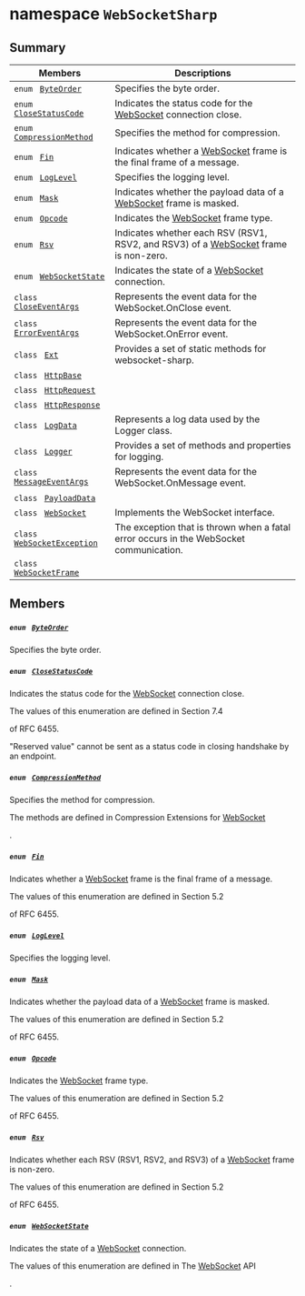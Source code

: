 # namespace `WebSocketSharp` 

## Summary

 Members                                | Descriptions                                
----------------------------------------|---------------------------------------------
`enum ` [`ByteOrder`](#namespace_web_socket_sharp_1aaeb92d42f5a6e27b8ba19f18d69d142b)            | Specifies the byte order.
`enum ` [`CloseStatusCode`](#namespace_web_socket_sharp_1a71e4ae47558874c032d0f6383fb819ec)            | Indicates the status code for the [WebSocket](WebSocketSharp--WebSocket.md) connection close.
`enum ` [`CompressionMethod`](#namespace_web_socket_sharp_1a51f8f83c4eacdb95ee9b9acebd3d325b)            | Specifies the method for compression.
`enum ` [`Fin`](#namespace_web_socket_sharp_1a5dd4fc710152d497dce23d9b1af378c3)            | Indicates whether a [WebSocket](WebSocketSharp--WebSocket.md) frame is the final frame of a message.
`enum ` [`LogLevel`](#namespace_web_socket_sharp_1aca1fd1d8935433e6ba2e3918214e07f9)            | Specifies the logging level.
`enum ` [`Mask`](#namespace_web_socket_sharp_1a4f9243aa087b81b3954b190891e51271)            | Indicates whether the payload data of a [WebSocket](WebSocketSharp--WebSocket.md) frame is masked.
`enum ` [`Opcode`](#namespace_web_socket_sharp_1af4e942a6bee75507aada023528fce047)            | Indicates the [WebSocket](WebSocketSharp--WebSocket.md) frame type.
`enum ` [`Rsv`](#namespace_web_socket_sharp_1acf02ec6a7ff7f68711c32f6d20dfeecc)            | Indicates whether each RSV (RSV1, RSV2, and RSV3) of a [WebSocket](WebSocketSharp--WebSocket.md) frame is non-zero.
`enum ` [`WebSocketState`](#namespace_web_socket_sharp_1a2b292fb93ca005027038450a8b222b43)            | Indicates the state of a [WebSocket](WebSocketSharp--WebSocket.md) connection.
`class ` [`CloseEventArgs`](WebSocketSharp--CloseEventArgs.md) | Represents the event data for the WebSocket.OnClose event.
`class ` [`ErrorEventArgs`](WebSocketSharp--ErrorEventArgs.md) | Represents the event data for the WebSocket.OnError event.
`class ` [`Ext`](WebSocketSharp--Ext.md) | Provides a set of static methods for websocket-sharp.
`class ` [`HttpBase`](WebSocketSharp--HttpBase.md) | 
`class ` [`HttpRequest`](WebSocketSharp--HttpRequest.md) | 
`class ` [`HttpResponse`](WebSocketSharp--HttpResponse.md) | 
`class ` [`LogData`](WebSocketSharp--LogData.md) | Represents a log data used by the Logger class.
`class ` [`Logger`](WebSocketSharp--Logger.md) | Provides a set of methods and properties for logging.
`class ` [`MessageEventArgs`](WebSocketSharp--MessageEventArgs.md) | Represents the event data for the WebSocket.OnMessage event.
`class ` [`PayloadData`](WebSocketSharp--PayloadData.md) | 
`class ` [`WebSocket`](WebSocketSharp--WebSocket.md) | Implements the WebSocket interface.
`class ` [`WebSocketException`](WebSocketSharp--WebSocketException.md) | The exception that is thrown when a fatal error occurs in the WebSocket communication.
`class ` [`WebSocketFrame`](WebSocketSharp--WebSocketFrame.md) | 

## Members

##### `enum ` [`ByteOrder`](#namespace_web_socket_sharp_1aaeb92d42f5a6e27b8ba19f18d69d142b) 

Specifies the byte order.

##### `enum ` [`CloseStatusCode`](#namespace_web_socket_sharp_1a71e4ae47558874c032d0f6383fb819ec) 

Indicates the status code for the [WebSocket](WebSocketSharp--WebSocket.md) connection close.

The values of this enumeration are defined in  Section 7.4

of RFC 6455. 

"Reserved value" cannot be sent as a status code in closing handshake by an endpoint.

##### `enum ` [`CompressionMethod`](#namespace_web_socket_sharp_1a51f8f83c4eacdb95ee9b9acebd3d325b) 

Specifies the method for compression.

The methods are defined in  Compression Extensions for [WebSocket](WebSocketSharp--WebSocket.md)

.

##### `enum ` [`Fin`](#namespace_web_socket_sharp_1a5dd4fc710152d497dce23d9b1af378c3) 

Indicates whether a [WebSocket](WebSocketSharp--WebSocket.md) frame is the final frame of a message.

The values of this enumeration are defined in Section 5.2

of RFC 6455.

##### `enum ` [`LogLevel`](#namespace_web_socket_sharp_1aca1fd1d8935433e6ba2e3918214e07f9) 

Specifies the logging level.

##### `enum ` [`Mask`](#namespace_web_socket_sharp_1a4f9243aa087b81b3954b190891e51271) 

Indicates whether the payload data of a [WebSocket](WebSocketSharp--WebSocket.md) frame is masked.

The values of this enumeration are defined in Section 5.2

of RFC 6455.

##### `enum ` [`Opcode`](#namespace_web_socket_sharp_1af4e942a6bee75507aada023528fce047) 

Indicates the [WebSocket](WebSocketSharp--WebSocket.md) frame type.

The values of this enumeration are defined in  Section 5.2

of RFC 6455.

##### `enum ` [`Rsv`](#namespace_web_socket_sharp_1acf02ec6a7ff7f68711c32f6d20dfeecc) 

Indicates whether each RSV (RSV1, RSV2, and RSV3) of a [WebSocket](WebSocketSharp--WebSocket.md) frame is non-zero.

The values of this enumeration are defined in Section 5.2

of RFC 6455.

##### `enum ` [`WebSocketState`](#namespace_web_socket_sharp_1a2b292fb93ca005027038450a8b222b43) 

Indicates the state of a [WebSocket](WebSocketSharp--WebSocket.md) connection.

The values of this enumeration are defined in  The [WebSocket](WebSocketSharp--WebSocket.md) API

.

